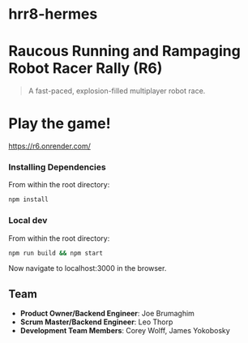 # hrr8-hermes

# Raucous Running and Rampaging Robot Racer Rally (R6)

> A fast-paced, explosion-filled multiplayer robot race.



# Play the game!
https://r6.onrender.com/




### Installing Dependencies

From within the root directory:

```sh
npm install
```


### Local dev

From within the root directory:

```sh
npm run build && npm start
```
Now navigate to localhost:3000 in the browser.
## Team

  - __Product Owner/Backend Engineer__: Joe Brumaghim
  - __Scrum Master/Backend Engineer__: Leo Thorp
  - __Development Team Members__: Corey Wolff, James Yokobosky
